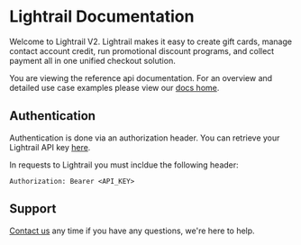 # Lightrail Documentation

Welcome to Lightrail V2. Lightrail makes it easy to create gift cards, manage contact account credit, run promotional discount programs, and collect payment all in one unified checkout solution. 

You are viewing the reference api documentation. For an overview and detailed use case examples please view our [docs home](https://localhost:8181/docs/).

## Authentication
Authentication is done via an authorization header. You can retrieve your Lightrail API key [here](https://www.lightrail.com).

In requests to Lightrail you must incldue the following header:
```
Authorization: Bearer <API_KEY>
```

## Support
[Contact us](mailto:hello@lightrail.com) any time if you have any questions, we're here to help.

